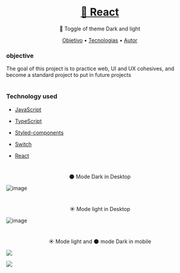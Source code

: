 
<h1 align="center"><a href="https://nodejs.org/en/docs/">🔗 React</a></h1><p align="center">🚀 Toggle of theme Dark and light</p>

<p align="center"><a href="#objetivo">Objetivo</a> •
 <a href="#tecnologias">Tecnologias</a> •
 <a href="https://github.com/animavita/animavita](https://github.com/deviego/deviego)">Autor</a>

<h3 id="objetivo">objective</h3>
<p> The goal of this project is to practice web, UI and UX cohesives, and become a standard project to put in future projects </p>

#

<h3 id="tecnologias"> Technology used</h3>

- [JavaScript](https://developer.mozilla.org/en-US/docs/Web/javascript)

- [TypeScript](https://nodejs.org/en/)

- [Styled-components](https://styled-components.com/docs/advanced)

- [Switch](https://www.npmjs.com/package/switch)

- [React](https://pt-br.reactjs.orgz/)

#

 <p align="center">🌑 Mode Dark in Desktop</p>

![image](https://user-images.githubusercontent.com/73961367/187961263-09212daa-e291-4d42-b962-5bc7d958cd81.png)

#

 <p align="center">☀️ Mode light in Desktop</p>

![image](https://user-images.githubusercontent.com/73961367/187961361-aca00713-b23a-49cb-94df-b778a9288582.png)

#

<p align="center">☀️ Mode light and 🌑 mode Dark in mobile</p>

 <a href="#"><img src="https://user-images.githubusercontent.com/73961367/187962830-2a5fd2e2-6ecc-4860-bcb7-f1ecc75d3c64.png"/></a>

 <a href="#"><img src="https://user-images.githubusercontent.com/73961367/187963615-eeabea7b-eca3-466e-a31a-da3ec71f8704.png"/></a>
